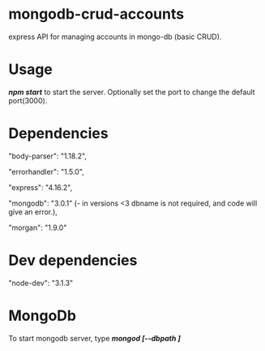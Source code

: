 # mongodb-crud-accounts
express API for managing accounts in mongo-db (basic CRUD).

# Usage

<strong><i>npm start</i></strong> to start the server. Optionally set the port to change the default port(3000).

# Dependencies
 <p>"body-parser": "1.18.2",</p>
 <p>   "errorhandler": "1.5.0",</p>
 <p>   "express": "4.16.2",</p>
 <p>   "mongodb": "3.0.1" (- in versions <3 dbname is not required, and code will give an error.),</p> 
 <p>   "morgan": "1.9.0"</p>
  

# Dev dependencies

<p>"node-dev": "3.1.3"</p>

# MongoDb

To start mongodb server, type <strong><i>mongod [--dbpath <path to data directory>]</i></strong>

